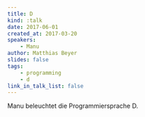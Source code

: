 ```yaml
---
title: D
kind: :talk
date: 2017-06-01
created_at: 2017-03-20
speakers:
    - Manu
author: Matthias Beyer
slides: false
tags:
    - programming
    - d
link_in_talk_list: false
---
```


Manu beleuchtet die Programmiersprache D.

